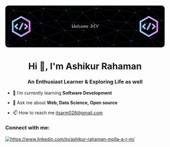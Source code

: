 ![!logo](https://github.com/A-R-M-028/A-R-M-028/blob/main/github-header-image.png)
<h1 align="center">Hi 👋, I'm Ashikur Rahaman</h1>
<h3 align="center">An Enthusiast Learner & Exploring Life as well</h3>

- 🌱 I’m currently learning **Software Development**

- 💬 Ask me about **Web, Data Science, Open source**

- 📫 How to reach me itsarm028@gmail.com

<h3 align="left">Connect with me:</h3>
<p align="left">
<a href="https://www.linkedin.com/in/ashikurrahaman-arm/" target="blank"><img align="center" src="https://raw.githubusercontent.com/rahuldkjain/github-profile-readme-generator/master/src/images/icons/Social/linked-in-alt.svg" alt="https://www.linkedin.com/in/ashikur-rahaman-molla-a-r-m/" height="30" width="40" /></a>
</p>
